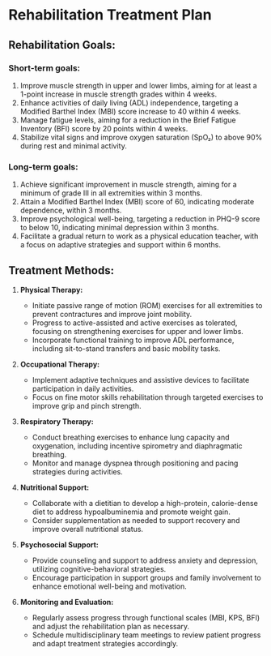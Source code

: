 # Rehabilitation Treatment Plan

## Rehabilitation Goals:
### Short-term goals:
1. Improve muscle strength in upper and lower limbs, aiming for at least a 1-point increase in muscle strength grades within 4 weeks.
2. Enhance activities of daily living (ADL) independence, targeting a Modified Barthel Index (MBI) score increase to 40 within 4 weeks.
3. Manage fatigue levels, aiming for a reduction in the Brief Fatigue Inventory (BFI) score by 20 points within 4 weeks.
4. Stabilize vital signs and improve oxygen saturation (SpO₂) to above 90% during rest and minimal activity.

### Long-term goals:
1. Achieve significant improvement in muscle strength, aiming for a minimum of grade III in all extremities within 3 months.
2. Attain a Modified Barthel Index (MBI) score of 60, indicating moderate dependence, within 3 months.
3. Improve psychological well-being, targeting a reduction in PHQ-9 score to below 10, indicating minimal depression within 3 months.
4. Facilitate a gradual return to work as a physical education teacher, with a focus on adaptive strategies and support within 6 months.

## Treatment Methods:
1. **Physical Therapy:**
   - Initiate passive range of motion (ROM) exercises for all extremities to prevent contractures and improve joint mobility.
   - Progress to active-assisted and active exercises as tolerated, focusing on strengthening exercises for upper and lower limbs.
   - Incorporate functional training to improve ADL performance, including sit-to-stand transfers and basic mobility tasks.

2. **Occupational Therapy:**
   - Implement adaptive techniques and assistive devices to facilitate participation in daily activities.
   - Focus on fine motor skills rehabilitation through targeted exercises to improve grip and pinch strength.

3. **Respiratory Therapy:**
   - Conduct breathing exercises to enhance lung capacity and oxygenation, including incentive spirometry and diaphragmatic breathing.
   - Monitor and manage dyspnea through positioning and pacing strategies during activities.

4. **Nutritional Support:**
   - Collaborate with a dietitian to develop a high-protein, calorie-dense diet to address hypoalbuminemia and promote weight gain.
   - Consider supplementation as needed to support recovery and improve overall nutritional status.

5. **Psychosocial Support:**
   - Provide counseling and support to address anxiety and depression, utilizing cognitive-behavioral strategies.
   - Encourage participation in support groups and family involvement to enhance emotional well-being and motivation.

6. **Monitoring and Evaluation:**
   - Regularly assess progress through functional scales (MBI, KPS, BFI) and adjust the rehabilitation plan as necessary.
   - Schedule multidisciplinary team meetings to review patient progress and adapt treatment strategies accordingly.
